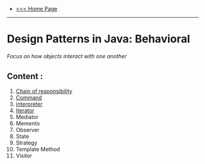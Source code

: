 - [<<< Home Page](../../README.md)
---

# Design Patterns in Java: Behavioral
###### Focus on how objects interact with one another 


## Content :
1. [Chain of responsibility](content/chain_of_responsibility.md)
2. [Command](content/command.md)
3. [interpreter](content/interpreter.md)
4. [Iterator](content/iterator.md)
5. Mediator 
6. Memento
7. Observer
8. State
9. Strategy
10. Template Method
11. Visitor
